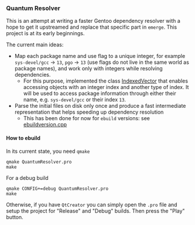 ### Quantum Resolver

This is an attempt at writing a faster Gentoo dependency resolver with a hope to get it upstreamed and replace that specific part in `emerge`. This project is at its early beginnings.

The current main ideas:
- Map each package name and use flag to a unique integer, for example `sys-devel/gcc` -> `13`, `pgo` -> `13` (use flags do not live in the same world as package names), and work only with integers while resolving dependencies.
  - For this purpose, implemented the class [IndexedVector](src/indexedvector.h) that enables accessing objects with an integer index and another type of index. It will be used to access package information through either their name, e.g. `sys-devel/gcc` or their index `13`.
- Parse the initial files on disk only once and produce a fast intermediate representation that helps speeding up dependency resolution
  - This has been done for now for `ebuild` versions: see [ebuildversion.cpp](src/ebuildversion.cpp)


#### How to ebuild

In its current state, you need `qmake`

```shell
qmake QuantumResolver.pro
make
```

For a debug build

```shell
qmake CONFIG+=debug QuantumResolver.pro
make
```

Otherwise, if you have `QtCreator` you can simply open the `.pro` file and setup the project for "Release" and "Debug" builds. Then press the "Play" button.
